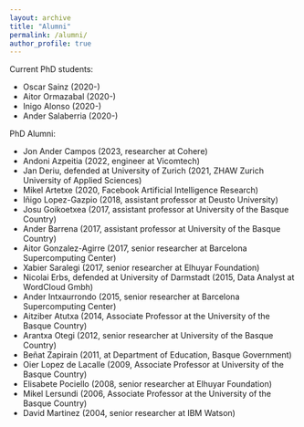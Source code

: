```yaml
---
layout: archive
title: "Alumni"
permalink: /alumni/
author_profile: true
---
```



Current PhD students:
*    Oscar Sainz (2020-)
*    Aitor Ormazabal (2020-)
*    Inigo Alonso (2020-)
*    Ander Salaberria (2020-)

PhD Alumni:
*    Jon Ander Campos (2023, researcher at Cohere)
*    Andoni Azpeitia (2022, engineer at Vicomtech)
*    Jan Deriu, defended at University of Zurich (2021, ZHAW Zurich University of Applied Sciences) 
*    Mikel Artetxe (2020, Facebook Artificial Intelligence Research)
*    Iñigo Lopez-Gazpio (2018, assistant professor at Deusto University)
*    Josu Goikoetxea (2017, assistant professor at University of the Basque Country)
*    Ander  Barrena (2017, assistant professor at University of the Basque Country)
*    Aitor Gonzalez-Agirre (2017, senior researcher at Barcelona Supercomputing Center)
*    Xabier Saralegi (2017, senior researcher at Elhuyar Foundation)
*    Nicolai Erbs, defended at University of Darmstadt (2015,  Data Analyst at WordCloud Gmbh)
*    Ander Intxaurrondo (2015, senior researcher at Barcelona Supercomputing Center)
*    Aitziber Atutxa (2014, Associate Professor at the University of the Basque Country)
*    Arantxa Otegi (2012, senior researcher at University of the Basque Country)
*    Beñat Zapirain (2011, at Department of Education, Basque Government)
*    Oier Lopez de Lacalle (2009, Associate Professor at University of the Basque Country)
*    Elisabete Pociello (2008, senior researcher at Elhuyar Foundation)
*    Mikel Lersundi (2006, Associate Professor at the University of the Basque Country)
*    David Martinez (2004, senior researcher at IBM Watson)

